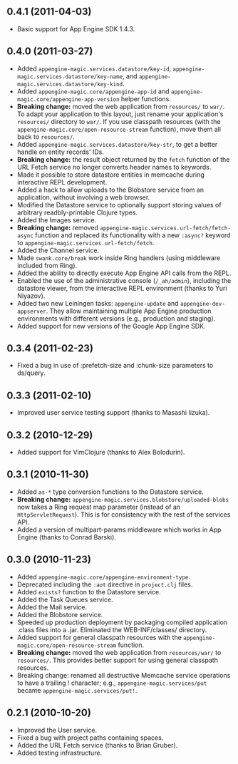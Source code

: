 ## 0.4.1 (2011-04-03)

* Basic support for App Engine SDK 1.4.3.


## 0.4.0 (2011-03-27)

* Added `appengine-magic.services.datastore/key-id`,
  `appengine-magic.services.datastore/key-name`, and
  `appengine-magic.services.datastore/key-kind`.
* Added `appengine-magic.core/appengine-app-id` and
  `appengine-magic.core/appengine-app-version` helper functions.
* **Breaking change:** moved the web application from `resources/` to `war/`. To
  adapt your application to this layout, just rename your application's
  `resources/` directory to `war/`. If you use classpath resources (with the
  `appengine-magic.core/open-resource-stream` function), move them all back to
  `resources/`.
* Added `appengine-magic.services.datastore/key-str`, to get a better handle on
  entity records' IDs.
* **Breaking change:** the result object returned by the `fetch` function of the
  URL Fetch service no longer converts header names to keywords.
* Made it possible to store datastore entities in memcache during interactive
  REPL development.
* Added a hack to allow uploads to the Blobstore service from an application,
  without involving a web browser.
* Modified the Datastore service to optionally support storing values of
  arbitrary readbly-printable Clojure types.
* Added the Images service.
* **Breaking change:** removed `appengine-magic.services.url-fetch/fetch-async`
  function and replaced its functionality with a new `:async?` keyword to
  `appengine-magic.services.url-fetch/fetch`.
* Added the Channel service.
* Made `swank.core/break` work inside Ring handlers (using middleware included
  from Ring).
* Added the ability to directly execute App Engine API calls from the REPL.
* Enabled the use of the administrative console (`/_ah/admin`), including the
  datastore viewer, from the interactive REPL environment (thanks to Yuri
  Niyazov).
* Added two new Leiningen tasks: `appengine-update` and
  `appengine-dev-appserver`. They allow maintaining multiple App Engine
  production environments with different versions (e.g., production and
  staging).
* Added support for new versions of the Google App Engine SDK.


## 0.3.4 (2011-02-23)

* Fixed a bug in use of :prefetch-size and :chunk-size parameters to ds/query.


## 0.3.3 (2011-02-10)

* Improved user service testing support (thanks to Masashi Iizuka).


## 0.3.2 (2010-12-29)

* Added support for VimClojure (thanks to Alex Bolodurin).


## 0.3.1 (2010-11-30)

* Added `as-*` type conversion functions to the Datastore service.
* **Breaking change:** `appengine-magic.services.blobstore/uploaded-blobs` now
  takes a Ring request map parameter (instead of an `HttpServletRequest`). This
  is for consistency with the rest of the services API.
* Added a version of multipart-params middleware which works in App Engine
  (thanks to Conrad Barski).


## 0.3.0 (2010-11-23)

* Added `appengine-magic.core/appengine-environment-type`.
* Deprecated including the `:aot` directive in `project.clj` files.
* Added `exists?` function to the Datastore service.
* Added the Task Queues service.
* Added the Mail service.
* Added the Blobstore service.
* Speeded up production deployment by packaging compiled application .class
  files into a .jar. Eliminated the WEB-INF/classes/ directory.
* Added support for general classpath resources with the
  `appengine-magic.core/open-resource-stream` function.
* **Breaking change:** moved the web application from `resources/war/` to
  `resources/`. This provides better support for using general classpath
  resources.
* Breaking change: renamed all destructive Memcache service operations to have a
  trailing ! character; e.g., `appengine-magic.services/put` became
  `appengine-magic.services/put!`.


## 0.2.1 (2010-10-20)

* Improved the User service.
* Fixed a bug with project paths containing spaces.
* Added the URL Fetch service (thanks to Brian Gruber).
* Added testing infrastructure.
